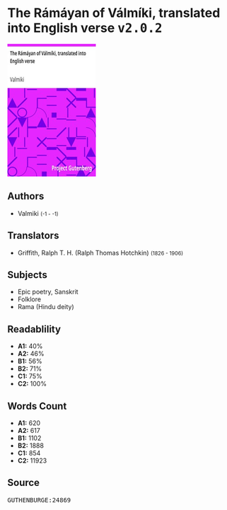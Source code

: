 # The Rámáyan of Válmíki, translated into English verse <kbd>v2.0.2</kbd>

![](./cover.medium.jpg "")

## Authors


 - Valmiki <small>(-1 - -1)</small>

## Translators


 - Griffith, Ralph T. H. (Ralph Thomas Hotchkin) <small>(1826 - 1906)</small>

## Subjects


 - Epic poetry, Sanskrit
 - Folklore
 - Rama (Hindu deity)

## Readablility


 - **A1:** 40%
 - **A2:** 46%
 - **B1:** 56%
 - **B2:** 71%
 - **C1:** 75%
 - **C2:** 100%

## Words Count


 - **A1:** 620
 - **A2:** 617
 - **B1:** 1102
 - **B2:** 1888
 - **C1:** 854
 - **C2:** 11923

## Source


<kbd>GUTHENBURGE:24869</kbd>

